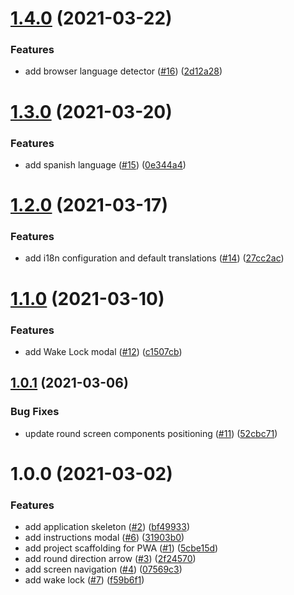 # [1.4.0](https://github.com/squaro/slime/compare/v1.3.0...v1.4.0) (2021-03-22)


### Features

* add browser language detector ([#16](https://github.com/squaro/slime/issues/16)) ([2d12a28](https://github.com/squaro/slime/commit/2d12a2888ce253e5d50f23706559dc59751d6b21))

# [1.3.0](https://github.com/squaro/slime/compare/v1.2.0...v1.3.0) (2021-03-20)


### Features

* add spanish language ([#15](https://github.com/squaro/slime/issues/15)) ([0e344a4](https://github.com/squaro/slime/commit/0e344a4c3b1feff9fad1c9c1985fe9278d1fbf2e))

# [1.2.0](https://github.com/squaro/slime/compare/v1.1.0...v1.2.0) (2021-03-17)


### Features

* add i18n configuration and default translations ([#14](https://github.com/squaro/slime/issues/14)) ([27cc2ac](https://github.com/squaro/slime/commit/27cc2acc2465383266c3485f958db3adef98163f))

# [1.1.0](https://github.com/squaro/slime/compare/v1.0.1...v1.1.0) (2021-03-10)


### Features

* add Wake Lock modal ([#12](https://github.com/squaro/slime/issues/12)) ([c1507cb](https://github.com/squaro/slime/commit/c1507cba3c4ed433b7944c50c4caadffa3ecaa1e))

## [1.0.1](https://github.com/squaro/slime/compare/v1.0.0...v1.0.1) (2021-03-06)


### Bug Fixes

* update round screen components positioning ([#11](https://github.com/squaro/slime/issues/11)) ([52cbc71](https://github.com/squaro/slime/commit/52cbc7105b1c70faec804edea886384538fbf677))

# 1.0.0 (2021-03-02)


### Features

* add application skeleton ([#2](https://github.com/squaro/slime/issues/2)) ([bf49933](https://github.com/squaro/slime/commit/bf499334c0b8ae8d597c5705249f26498519fe2c))
* add instructions modal ([#6](https://github.com/squaro/slime/issues/6)) ([31903b0](https://github.com/squaro/slime/commit/31903b0b59ebed0b13599b1757b299b5cbec05fd))
* add project scaffolding for PWA ([#1](https://github.com/squaro/slime/issues/1)) ([5cbe15d](https://github.com/squaro/slime/commit/5cbe15d4d09b804ed40e6a68c90fbfe4b0513378))
* add round direction arrow ([#3](https://github.com/squaro/slime/issues/3)) ([2f24570](https://github.com/squaro/slime/commit/2f24570826f29bfba8dd656807d519d176f179d1))
* add screen navigation ([#4](https://github.com/squaro/slime/issues/4)) ([07569c3](https://github.com/squaro/slime/commit/07569c3b58cb3be1d6affdd9b43741597005a218))
* add wake lock ([#7](https://github.com/squaro/slime/issues/7)) ([f59b6f1](https://github.com/squaro/slime/commit/f59b6f12df4baa05b5b912712e83fc1ff60457e6))
